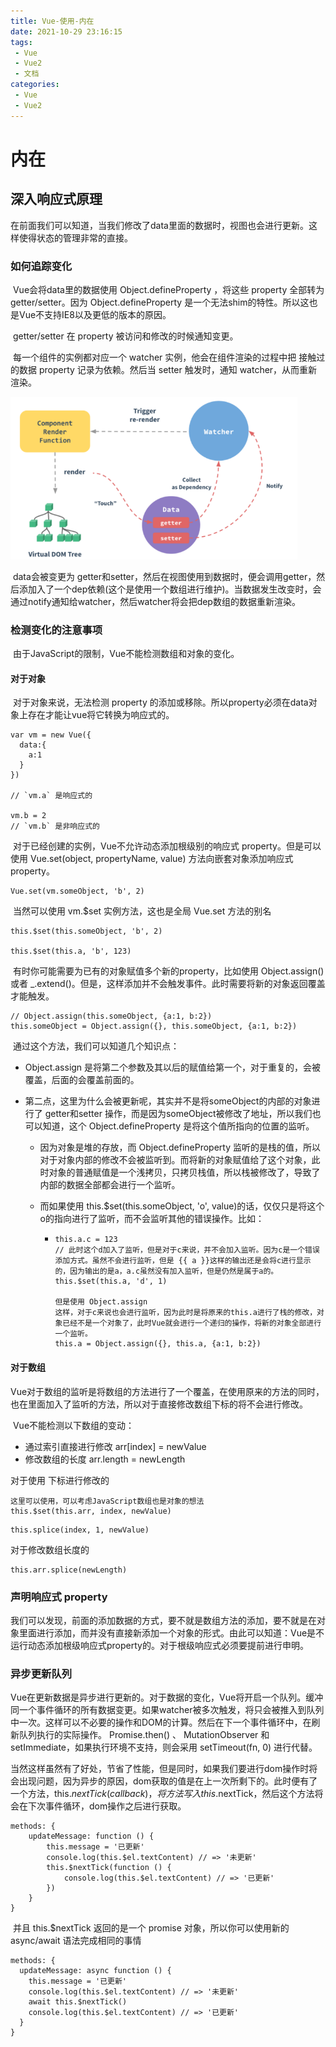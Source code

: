 ```yaml
---
title: Vue-使用-内在
date: 2021-10-29 23:16:15
tags:
 - Vue
 - Vue2
 - 文档
categories:
 - Vue
 - Vue2
---
```




#  内在

## 深入响应式原理

​		在前面我们可以知道，当我们修改了data里面的数据时，视图也会进行更新。这样使得状态的管理非常的直接。

### 如何追踪变化

​		Vue会将data里的数据使用 Object.defineProperty ，将这些 property 全部转为 getter/setter。因为 Object.defineProperty 是一个无法shim的特性。所以这也是Vue不支持IE8以及更低的版本的原因。

​		getter/setter 在 property 被访问和修改的时候通知变更。

​		每一个组件的实例都对应一个 watcher 实例，他会在组件渲染的过程中把 接触过的数据 property 记录为依赖。然后当 setter 触发时，通知 watcher，从而重新渲染。

<img src="Vue2-教程-内在\image-20211214103613477.png" alt="image-20211214103613477" style="zoom:67%;" />

​	data会被变更为 getter和setter，然后在视图使用到数据时，便会调用getter，然后添加入了一个dep依赖(这个是使用一个数组进行维护)。当数据发生改变时，会通过notify通知给watcher，然后watcher将会把dep数组的数据重新渲染。



### 检测变化的注意事项

​		由于JavaScript的限制，Vue不能检测数组和对象的变化。

#### 对于对象

​		对于对象来说，无法检测 property 的添加或移除。所以property必须在data对象上存在才能让vue将它转换为响应式的。

```
var vm = new Vue({
  data:{
    a:1
  }
})

// `vm.a` 是响应式的

vm.b = 2
// `vm.b` 是非响应式的
```

​		对于已经创建的实例，Vue不允许动态添加根级别的响应式 property。但是可以使用 Vue.set(object, propertyName, value) 方法向嵌套对象添加响应式 property。

```
Vue.set(vm.someObject, 'b', 2)
```

​	当然可以使用 vm.$set 实例方法，这也是全局 Vue.set 方法的别名

```
this.$set(this.someObject, 'b', 2)

this.$set(this.a, 'b', 123)
```

​		有时你可能需要为已有的对象赋值多个新的property，比如使用 Object.assign() 或者 _.extend()。但是，这样添加并不会触发事件。此时需要将新的对象返回覆盖才能触发。

```
// Object.assign(this.someObject, {a:1, b:2})
this.someObject = Object.assign({}, this.someObject, {a:1, b:2})
```

​	通过这个方法，我们可以知道几个知识点：

* Object.assign 是将第二个参数及其以后的赋值给第一个，对于重复的，会被覆盖，后面的会覆盖前面的。

* 第二点，这里为什么会被更新呢，其实并不是将someObject的内部的对象进行了 getter和setter 操作，而是因为someObject被修改了地址，所以我们也可以知道，这个 Object.defineProperty 是将这个值所指向的位置的监听。

  * 因为对象是堆的存放，而 Object.defineProperty 监听的是栈的值，所以对于对象内部的修改不会被监听到。而将新的对象赋值给了这个对象，此时对象的普通赋值是一个浅拷贝，只拷贝栈值，所以栈被修改了，导致了内部的数据全部都会进行一个监听。

  * 而如果使用 this.$set(this.someObject, 'o', value)的话，仅仅只是将这个o的指向进行了监听，而不会监听其他的错误操作。比如：

    * ```
      this.a.c = 123
      // 此时这个d加入了监听，但是对于c来说，并不会加入监听。因为c是一个错误添加方式。虽然不会进行监听，但是 {{ a }}这样的输出还是会将c进行显示的，因为输出的是a，a.c虽然没有加入监听，但是仍然是属于a的。
      this.$set(this.a, 'd', 1)
      
      但是使用 Object.assign
      这样，对于c来说也会进行监听，因为此时是将原来的this.a进行了栈的修改，对象已经不是一个对象了，此时Vue就会进行一个递归的操作，将新的对象全部进行一个监听。
      this.a = Object.assign({}, this.a, {a:1, b:2})
      ```



#### 对于数组

​		Vue对于数组的监听是将数组的方法进行了一个覆盖，在使用原来的方法的同时，也在里面加入了监听的方法，所以对于直接修改数组下标的将不会进行修改。

​		Vue不能检测以下数组的变动：

* 通过索引直接进行修改 arr[index] = newValue
* 修改数组的长度 arr.length = newLength

对于使用 下标进行修改的

```
这里可以使用，可以考虑JavaScript数组也是对象的想法
this.$set(this.arr, index, newValue)
```

```
this.splice(index, 1, newValue)
```

对于修改数组长度的

```
this.arr.splice(newLength)
```



### 声明响应式 property

​		我们可以发现，前面的添加数据的方式，要不就是数组方法的添加，要不就是在对象里面进行添加，而并没有直接新添加一个对象的形式。由此可以知道：Vue是不运行动态添加根级响应式property的。对于根级响应式必须要提前进行申明。



### 异步更新队列

​		Vue在更新数据是异步进行更新的。对于数据的变化，Vue将开启一个队列。缓冲同一个事件循环的所有数据变更。如果watcher被多次触发，将只会被推入到队列中一次。这样可以不必要的操作和DOM的计算。然后在下一个事件循环中，在刷新队列执行的实际操作。 Promise.then() 、 MutationObserver 和 setImmediate，如果执行环境不支持，则会采用 setTimeout(fn, 0) 进行代替。

​		当然这样虽然有了好处，节省了性能，但是同时，如果我们要进行dom操作时将会出现问题，因为异步的原因，dom获取的值是在上一次所剩下的。此时便有了一个方法，this.$nextTick(callback)，将方法写入this.$nextTick，然后这个方法将会在下次事件循环，dom操作之后进行获取。

```
methods: {
    updateMessage: function () {
        this.message = '已更新'
        console.log(this.$el.textContent) // => '未更新'
        this.$nextTick(function () {
	        console.log(this.$el.textContent) // => '已更新'
        })
    }
}
```

​	并且 this.$nextTick 返回的是一个 promise 对象，所以你可以使用新的 async/await 语法完成相同的事情

```
methods: {
  updateMessage: async function () {
    this.message = '已更新'
    console.log(this.$el.textContent) // => '未更新'
    await this.$nextTick()
    console.log(this.$el.textContent) // => '已更新'
  }
}
```

